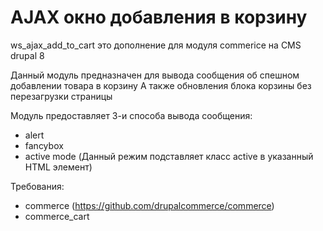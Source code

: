 AJAX окно добавления в корзину
===============
ws_ajax_add_to_cart это дополнение для модуля commerice на CMS drupal 8

Данный модуль предназначен для вывода сообщения об спешном добавлении товара в корзину
А также обновления блока корзины без перезагрузки страницы

Модуль предоставляет 3-и способа вывода сообщения:
- alert
- fancybox
- active mode (Данный режим подставляет класс active в указанный HTML элемент)

Требования:
- commerce (https://github.com/drupalcommerce/commerce)
- commerce_cart